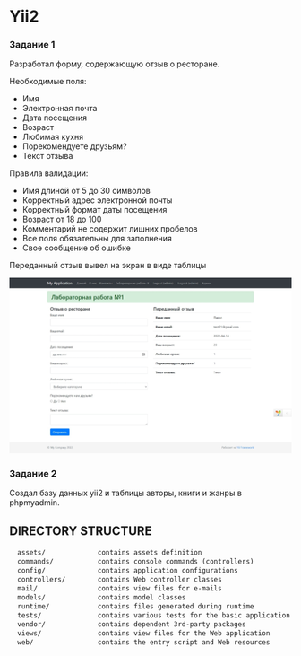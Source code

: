 # Yii2

### Задание 1

Разработал форму, содержающую отзыв о ресторане.

Необходимые поля:

- Имя
- Электронная почта
- Дата посещения
- Возраст
- Любимая кухня
- Порекомендуете друзьям?
- Текст отзыва

Правила валидации:

- Имя длиной от 5 до 30 символов
- Корректный адрес электронной почты
- Корректный формат даты посещения
- Возраст от 18 до 100
- Комментарий не содержит лишних пробелов
- Все поля обязательны для заполнения
- Свое сообщение об ошибке

Переданный отзыв вывел на экран в виде таблицы

![alt text](screenshots/task1.jpeg "Task 1")

### Задание 2

Создал базу данных yii2 и таблицы авторы, книги и жанры в phpmyadmin.

## DIRECTORY STRUCTURE

      assets/             contains assets definition
      commands/           contains console commands (controllers)
      config/             contains application configurations
      controllers/        contains Web controller classes
      mail/               contains view files for e-mails
      models/             contains model classes
      runtime/            contains files generated during runtime
      tests/              contains various tests for the basic application
      vendor/             contains dependent 3rd-party packages
      views/              contains view files for the Web application
      web/                contains the entry script and Web resources
